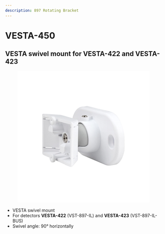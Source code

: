 ```yaml
---
description: 897 Rotating Bracket
---
```


# VESTA-450

## VESTA swivel mount for VESTA-422 and VESTA-423

<figure><img src=".gitbook/assets/image (3) (1) (1) (1) (1) (1) (1) (1) (1).png" alt=""><figcaption></figcaption></figure>

* VESTA swivel mount
* For detectors **VESTA-422** (VST-897-IL) and **VESTA-423** (VST-897-IL-BUS)
* Swivel angle: 90° horizontally
